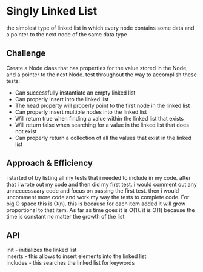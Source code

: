 # Singly Linked List
<!-- Short summary or background information -->
the simplest type of linked list in which every node contains some data and a pointer to the next node of the same data type

## Challenge
<!-- Description of the challenge -->
Create a Node class that has properties for the value stored in the Node, and a pointer to the next Node. test throughout the way to accomplish these tests:

- Can successfully instantiate an empty linked list
- Can properly insert into the linked list
- The head property will properly point to the first node in the linked list
- Can properly insert multiple nodes into the linked list
- Will return true when finding a value within the linked list that exists
- Will return false when searching for a value in the linked list that does not exist
- Can properly return a collection of all the values that exist in the linked list

## Approach & Efficiency
<!-- What approach did you take? Why? What is the Big O space/time for this approach? -->

i started of by listing all my tests that i needed to include in my code. after that i wrote out my code and then did my first test. i would comment out any unneccessaary code and focus on passing the first test. then i would uncomment more code and work my way the tests to complete code. For big O space this is O(n). this is because for each item added it will grow proportional to that item. As far as time goes it is O(1). it is O(1) because the time is constant no matter the growth of the list

## API
<!-- Description of each method publicly available to your Linked List -->
init - initializes the linked list <br> 
inserts - this allows to insert elements into the linked list <br>
includes - this searches the linked list for keywords